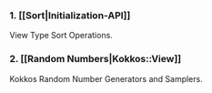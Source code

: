 ### 1. **[[Sort|Initialization-API]]**
View Type Sort Operations. 
### 2. **[[Random Numbers|Kokkos::View]]**
Kokkos Random Number Generators and Samplers. 
